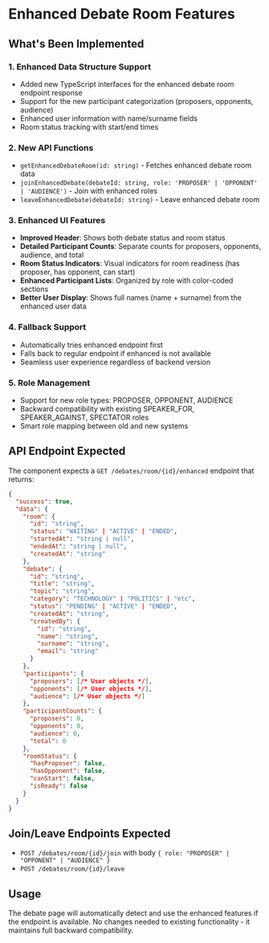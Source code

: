 # Enhanced Debate Room Features

## What's Been Implemented

### 1. Enhanced Data Structure Support
- Added new TypeScript interfaces for the enhanced debate room endpoint response
- Support for the new participant categorization (proposers, opponents, audience)
- Enhanced user information with name/surname fields
- Room status tracking with start/end times

### 2. New API Functions
- `getEnhancedDebateRoom(id: string)` - Fetches enhanced debate room data
- `joinEnhancedDebate(debateId: string, role: 'PROPOSER' | 'OPPONENT' | 'AUDIENCE')` - Join with enhanced roles
- `leaveEnhancedDebate(debateId: string)` - Leave enhanced debate room

### 3. Enhanced UI Features
- **Improved Header**: Shows both debate status and room status
- **Detailed Participant Counts**: Separate counts for proposers, opponents, audience, and total
- **Room Status Indicators**: Visual indicators for room readiness (has proposer, has opponent, can start)
- **Enhanced Participant Lists**: Organized by role with color-coded sections
- **Better User Display**: Shows full names (name + surname) from the enhanced user data

### 4. Fallback Support
- Automatically tries enhanced endpoint first
- Falls back to regular endpoint if enhanced is not available
- Seamless user experience regardless of backend version

### 5. Role Management
- Support for new role types: PROPOSER, OPPONENT, AUDIENCE
- Backward compatibility with existing SPEAKER_FOR, SPEAKER_AGAINST, SPECTATOR roles
- Smart role mapping between old and new systems

## API Endpoint Expected

The component expects a `GET /debates/room/{id}/enhanced` endpoint that returns:

```json
{
  "success": true,
  "data": {
    "room": {
      "id": "string",
      "status": "WAITING" | "ACTIVE" | "ENDED",
      "startedAt": "string | null",
      "endedAt": "string | null", 
      "createdAt": "string"
    },
    "debate": {
      "id": "string",
      "title": "string",
      "topic": "string",
      "category": "TECHNOLOGY" | "POLITICS" | "etc",
      "status": "PENDING" | "ACTIVE" | "ENDED",
      "createdAt": "string",
      "createdBy": {
        "id": "string",
        "name": "string", 
        "surname": "string",
        "email": "string"
      }
    },
    "participants": {
      "proposers": [/* User objects */],
      "opponents": [/* User objects */], 
      "audience": [/* User objects */]
    },
    "participantCounts": {
      "proposers": 0,
      "opponents": 0,
      "audience": 0,
      "total": 0
    },
    "roomStatus": {
      "hasProposer": false,
      "hasOpponent": false, 
      "canStart": false,
      "isReady": false
    }
  }
}
```

## Join/Leave Endpoints Expected

- `POST /debates/room/{id}/join` with body `{ role: "PROPOSER" | "OPPONENT" | "AUDIENCE" }`
- `POST /debates/room/{id}/leave`

## Usage

The debate page will automatically detect and use the enhanced features if the endpoint is available. No changes needed to existing functionality - it maintains full backward compatibility.
